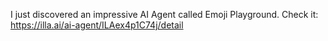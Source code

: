 I just discovered an impressive AI Agent called Emoji Playground. Check it: https://illa.ai/ai-agent/ILAex4p1C74j/detail
